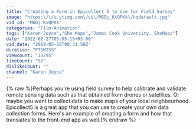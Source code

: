 ```yaml
---
title: "Creating a Form in Epicollect 5 to Use for Field Survey"
image: "https:\/\/i.ytimg.com\/vi\/M6Dj_KxQPKk\/hqdefault.jpg"
vid_id: "M6Dj_KxQPKk"
categories: "Film-Animation"
tags: ["Karen Joyce","She Maps","James Cook University. SheMaps"]
date: "2022-02-27T05:55:15+03:00"
vid_date: "2019-05-26T08:31:58Z"
duration: "PT6M25S"
viewcount: "10295"
likeCount: "52"
dislikeCount: ""
channel: "Karen Joyce"
---
```

{% raw %}Perhaps you're using field survey to help calibrate and validate remote sensing data such as that obtained from drones or satellites. Or maybe you want to collect data to make maps of your local neighbourhood. Epicollect5 is a great app that you can use to create your own data collection forms. Here's an example of creating a form and how that translates to the front-end app as well.{% endraw %}
